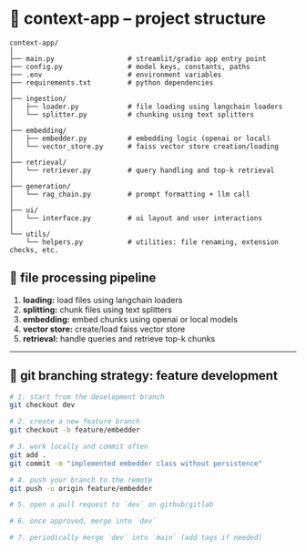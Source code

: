 # 📁 context-app – project structure

```TEXT
context-app/
│
├── main.py                  # streamlit/gradio app entry point
├── config.py                # model keys, constants, paths
├── .env                     # environment variables
├── requirements.txt         # python dependencies
│
├── ingestion/
│   ├── loader.py            # file loading using langchain loaders
│   └── splitter.py          # chunking using text splitters
│
├── embedding/
│   ├── embedder.py          # embedding logic (openai or local)
│   └── vector_store.py      # faiss vector store creation/loading
│
├── retrieval/
│   └── retriever.py         # query handling and top-k retrieval
│
├── generation/
│   └── rag_chain.py         # prompt formatting + llm call
│
├── ui/
│   └── interface.py         # ui layout and user interactions
│
└── utils/
    └── helpers.py           # utilities: file renaming, extension checks, etc.
```

## 🔁 file processing pipeline
 1. **loading:** load files using langchain loaders
 2. **splitting:** chunk files using text splitters
 3. **embedding:** embed chunks using openai or local models
 4. **vector store:** create/load faiss vector store
 5. **retrieval:** handle queries and retrieve top-k chunks



---

## 🌱 git branching strategy: feature development

```bash
# 1. start from the development branch
git checkout dev

# 2. create a new feature branch
git checkout -b feature/embedder

# 3. work locally and commit often
git add .
git commit -m "implemented embedder class without persistence"

# 4. push your branch to the remote
git push -u origin feature/embedder

# 5. open a pull request to `dev` on github/gitlab

# 6. once approved, merge into `dev`

# 7. periodically merge `dev` into `main` (add tags if needed)
